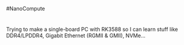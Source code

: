 #NanoCompute
#
Trying to make a single-board PC with RK3588 so I can learn stuff like DDR4/LPDDR4, Gigabit Ethernet (RGMII & GMII), NVMe...
